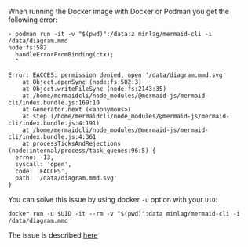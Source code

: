 When running the Docker image with Docker or Podman you get the following error:
```
› podman run -it -v "$(pwd)":/data:z minlag/mermaid-cli -i /data/diagram.mmd
node:fs:582
  handleErrorFromBinding(ctx);
  ^

Error: EACCES: permission denied, open '/data/diagram.mmd.svg'
    at Object.openSync (node:fs:582:3)
    at Object.writeFileSync (node:fs:2143:35)
    at /home/mermaidcli/node_modules/@mermaid-js/mermaid-cli/index.bundle.js:169:10
    at Generator.next (<anonymous>)
    at step (/home/mermaidcli/node_modules/@mermaid-js/mermaid-cli/index.bundle.js:4:191)
    at /home/mermaidcli/node_modules/@mermaid-js/mermaid-cli/index.bundle.js:4:361
    at processTicksAndRejections (node:internal/process/task_queues:96:5) {
  errno: -13,
  syscall: 'open',
  code: 'EACCES',
  path: '/data/diagram.mmd.svg'
}
```
You can solve this issue by using docker `-u` option with your `UID`:
```
docker run -u $UID -it --rm -v "$(pwd)":data minlag/mermaid-cli -i /data/diagram.mmd
```

The issue is described [here](https://github.com/mermaid-js/mermaid-cli/issues/140)
